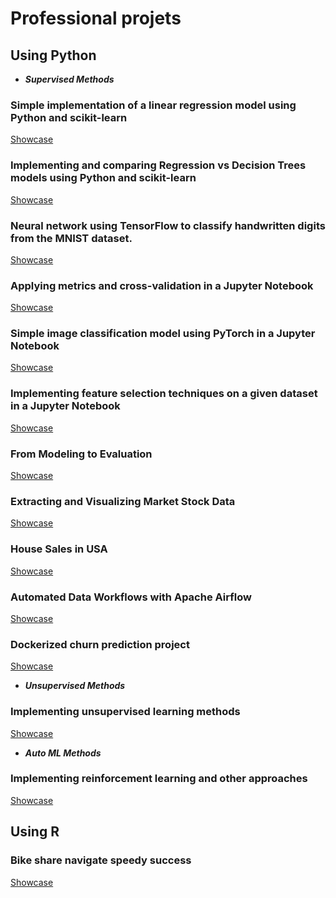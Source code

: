 # Professional projets 

## Using Python
- ***Supervised Methods***
### Simple implementation of a linear regression model using Python and scikit-learn 
[Showcase](https://github.com/christt94/scikit-learn)
### Implementing and comparing Regression vs Decision Trees models using Python and scikit-learn 
[Showcase](https://github.com/christt94/supervised-learning-env)
### Neural network using TensorFlow to classify handwritten digits from the MNIST dataset.
[Showcase](https://github.com/christt94/mnist-project) 
### Applying metrics and cross-validation in a Jupyter Notebook
[Showcase](https://github.com/christt94/Applying-metrics-cross-validation)
### Simple image classification model using PyTorch in a Jupyter Notebook
[Showcase](https://github.com/christt94/PyTorch_demo)
### Implementing feature selection techniques on a given dataset in a Jupyter Notebook
[Showcase](https://github.com/christt94/Feature_selection)
### From Modeling to Evaluation
[Showcase](https://github.com/christt94/IBM_training/blob/main/Data%20Science%20Methodology/4-From-Modeling-to-Evaluation.ipynb)
### Extracting and Visualizing Market Stock Data
[Showcase](https://github.com/christt94/IBM_training/blob/main/Final%20Assignment2.ipynb)
### House Sales in USA 
[Showcase](https://github.com/christt94/IBM_training/blob/main/House_Sales_in_King_Count_USA_20231003_1696291200_jupyterlite.ipynb)
### Automated Data Workflows with Apache Airflow 
[Showcase](https://github.com/christt94/airflow-welcome-dag)
### Dockerized churn prediction project 
[Showcase](https://github.com/christt94/lightgbm-churn-prediction)

- ***Unsupervised Methods***
### Implementing unsupervised learning methods
[Showcase](https://github.com/christt94/Unsupervised-learning-methods)

- ***Auto ML Methods***
### Implementing reinforcement learning and other approaches
[Showcase](https://github.com/christt94/reinforcement-learning-and-other-approaches)
  
## Using R
### Bike share navigate speedy success
[Showcase](https://github.com/christt94/Google/blob/main/Google.Rmd)


